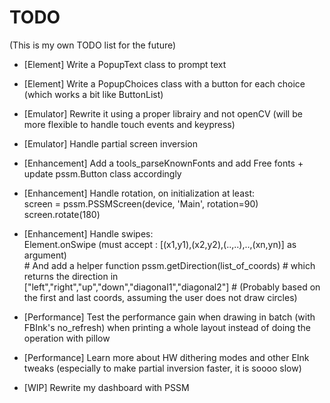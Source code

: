 # TODO
(This is my own TODO list for the future)


- [Element] Write a PopupText class to prompt text
- [Element] Write a PopupChoices class with a button for each choice (which works a bit like ButtonList)

- [Emulator] Rewrite it using a proper librairy and not openCV (will be more flexible to handle touch events and keypress)
- [Emulator] Handle partial screen inversion

- [Enhancement] Add a tools_parseKnownFonts and add Free fonts + update pssm.Button class accordingly
- [Enhancement] Handle rotation, on initialization at least:  
                screen = pssm.PSSMScreen(device, 'Main', rotation=90)  
                screen.rotate(180)  
- [Enhancement] Handle swipes:  
                Element.onSwipe  (must accept : [(x1,y1),(x2,y2),(..,..),..,(xn,yn)] as argument)  
                # And add  a helper function pssm.getDirection(list_of_coords)
                # which returns the direction in ["left","right","up","down","diagonal1","diagonal2"]
                # (Probably based on the first and last coords, assuming the user does not draw circles)


- [Performance] Test the performance gain when drawing in batch (with FBInk's no_refresh) when printing a whole layout instead of doing the operation with pillow
- [Performance] Learn more about HW dithering modes and other EInk tweaks (especially to make partial inversion faster, it is soooo slow)

- [WIP] Rewrite my dashboard with PSSM

